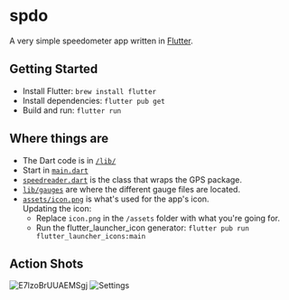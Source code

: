 # spdo

A very simple speedometer app written in [Flutter](https://flutter.dev).

## Getting Started

 * Install Flutter: `brew install flutter`
 * Install dependencies: `flutter pub get`
 * Build and run: `flutter run`

## Where things are
 * The Dart code is in [`/lib/`](lib/)
 * Start in [`main.dart`](lib/main.dart)
 * [`speedreader.dart`](lib/speedreader.dart) is the class that wraps the GPS package.
 * [`lib/gauges`](lib/gauges/) are where the different gauge files are located.
 * [`assets/icon.png`](assets/icon.png) is what's used for the app's icon.   
  Updating the icon:
   * Replace `icon.png` in the `/assets` folder with what you're going for.
   * Run the flutter_launcher_icon generator: `flutter pub run flutter_launcher_icons:main`

## Action Shots
![E7lzoBrUUAEMSgj](https://user-images.githubusercontent.com/578572/127730378-ad62ea17-7ad8-48e8-b3fe-2862e96d297e.jpeg)
![Settings](https://user-images.githubusercontent.com/578572/129113477-21d1558a-6c24-4bd3-81b9-37f746f40de8.png)
